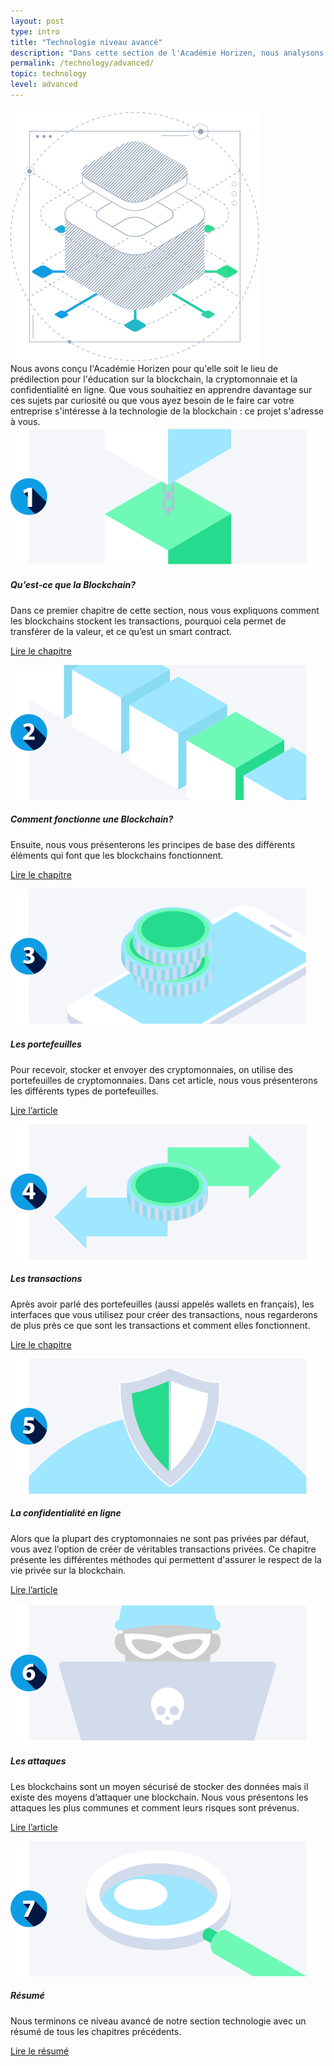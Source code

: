 ```yaml
---
layout: post
type: intro
title: "Technologie niveau avancé"
description: "Dans cette section de l'Académie Horizen, nous analysons un peu plus techniquement la technologie de la blockchain."
permalink: /technology/advanced/
topic: technology
level: advanced
---
```


<div class="row mb-3">
    <div class="col-md-3">
        <img src="/assets/img/icons/topics/technology-blueprint.svg" alt="Horizen technology blueprint" class="lead-icon"/>
    </div>
    <div class="col-md-9 lead">
        Nous avons conçu l'Académie Horizen pour qu'elle soit le lieu de prédilection pour l'éducation sur la blockchain, la cryptomonnaie et la confidentialité en ligne. Que vous souhaitiez en apprendre davantage sur ces sujets par curiosité ou que vous ayez besoin de le faire car votre entreprise s'intéresse à la technologie de la blockchain : ce projet s'adresse à vous.
    </div>
</div>


<div class="row mt-5">
    <div class="col-md-3">
        <a href="{{ site.baseurl }}{% post_url /technology/advanced/2021-01-01-what-is-a-blockchain %}">
            <img src="/assets/post_files/technology/advanced/intro/what_is_blockchain.svg" alt="Qu’est-ce que la Blockchain?" />
        </a>
    </div>
    <div class="col-md-9">
        <h5 class="intro-article-title">Qu’est-ce que la Blockchain?</h5>
        <p class="mb-1">
            Dans ce premier chapitre de cette section, nous vous expliquons comment les blockchains stockent les transactions, pourquoi cela permet de transférer de la valeur, et ce qu’est un smart contract.
        </p>
        <p class="mb-0">
            <a class="font-weight-bold" href="{{ site.baseurl }}{% post_url /technology/advanced/2021-01-01-what-is-a-blockchain %}">Lire le chapitre</a>
        </p>
    </div>
</div>

<div class="row mt-5">
    <div class="col-md-3">
        <a href="{{ site.baseurl }}{% post_url /technology/advanced/2021-02-01-how-does-a-blockchain-work %}">
            <img src="/assets/post_files/technology/advanced/intro/how_does_a_bc_work.svg" alt="Comment fonctionne une Blockchain?" />
        </a>
    </div>
    <div class="col-md-9">
        <h5 class="intro-article-title">Comment fonctionne une Blockchain?</h5>
        <p class="mb-1">
            Ensuite, nous vous présenterons les principes de base des différents éléments qui font que les blockchains fonctionnent.
        </p>
        <p class="mb-0">
            <a class="font-weight-bold" href="{{ site.baseurl }}{% post_url /technology/advanced/2021-02-01-how-does-a-blockchain-work %}">Lire le chapitre</a>
        </p>
    </div>
</div>

<div class="row mt-5">
    <div class="col-md-3">
        <a href="{{ site.baseurl }}{% post_url /technology/advanced/2021-03-01-types-of-wallets %}">
            <img src="/assets/post_files/technology/advanced/intro/wallets.svg" alt="Les portefeuilles" />
        </a>
    </div>
    <div class="col-md-9">
        <h5 class="intro-article-title">Les portefeuilles</h5>
        <p class="mb-1">
            Pour recevoir, stocker et envoyer des cryptomonnaies, on utilise des portefeuilles de cryptomonnaies. Dans cet article, nous vous présenterons les différents types de portefeuilles.
        </p>
        <p class="mb-0">
            <a class="font-weight-bold" href="{{ site.baseurl }}{% post_url /technology/advanced/2021-03-01-types-of-wallets %}">Lire l’article</a>
        </p>
    </div>
</div>

<div class="row mt-5">
    <div class="col-md-3">
        <a href="{{ site.baseurl }}{% post_url /technology/advanced/2021-04-01-transactions %}">
            <img src="/assets/post_files/technology/advanced/intro/transactions.svg" alt="Les transactions" />
        </a>
    </div>
    <div class="col-md-9">
        <h5 class="intro-article-title">Les transactions</h5>
        <p class="mb-1">
            Après avoir parlé des portefeuilles (aussi appelés wallets en français), les interfaces que vous utilisez pour créer des transactions, nous regarderons de plus près ce que sont les transactions et comment elles fonctionnent.
        </p>
        <p class="mb-0">
            <a class="font-weight-bold" href="{{ site.baseurl }}{% post_url /technology/advanced/2021-04-01-transactions %}">Lire le chapitre</a>
        </p>
    </div>
</div>

<div class="row mt-5">
    <div class="col-md-3">
        <a href="{{ site.baseurl }}{% post_url /technology/advanced/2021-05-01-intro-to-privacy-on-the-blockchain %}">
            <img src="/assets/post_files/technology/advanced/intro/privacy.svg" alt="La confidentialité en ligne" />
        </a>
    </div>
    <div class="col-md-9">
        <h5 class="intro-article-title">La confidentialité en ligne</h5>
        <p class="mb-1">
            Alors que la plupart des cryptomonnaies ne sont pas privées par défaut, vous avez l’option de créer de véritables transactions privées. Ce chapitre présente les différentes méthodes qui permettent d'assurer le respect de la vie privée sur la blockchain.
        </p>
        <p class="mb-0">
            <a class="font-weight-bold" href="{{ site.baseurl }}{% post_url /technology/advanced/2021-05-01-intro-to-privacy-on-the-blockchain %}">Lire l’article</a>
        </p>
    </div>
</div>

<div class="row mt-5">
    <div class="col-md-3">
        <a href="{{ site.baseurl }}{% post_url /technology/advanced/2021-06-01-attacks-on-blockchain %}">
            <img src="/assets/post_files/technology/advanced/intro/attacks.svg" alt="Les attaques" />
        </a>
    </div>
    <div class="col-md-9">
        <h5 class="intro-article-title">Les attaques</h5>
        <p class="mb-1">
            Les blockchains sont un moyen sécurisé de stocker des données mais il existe des moyens d’attaquer une blockchain. Nous vous présentons les attaques les plus communes et comment leurs risques sont prévenus.
        </p>
        <p class="mb-0">
            <a class="font-weight-bold" href="{{ site.baseurl }}{% post_url /technology/advanced/2021-06-01-attacks-on-blockchain %}">Lire l’article</a>
        </p>
    </div>
</div>

<div class="row mt-5">
    <div class="col-md-3">
        <a href="{{ site.baseurl }}{% post_url /technology/advanced/2021-07-01-summary-tech-advanced %}">
            <img src="/assets/post_files/technology/advanced/intro/summary.svg" alt="Résumé" />
        </a>
    </div>
    <div class="col-md-9">
        <h5 class="intro-article-title">Résumé</h5>
        <p class="mb-1">
            Nous terminons ce niveau avancé de notre section technologie avec un résumé de tous les chapitres précédents.
        </p>
        <p class="mb-0">
            <a class="font-weight-bold" href="{{ site.baseurl }}{% post_url /technology/advanced/2021-07-01-summary-tech-advanced %}">Lire le résumé</a>
        </p>
    </div>
</div>
